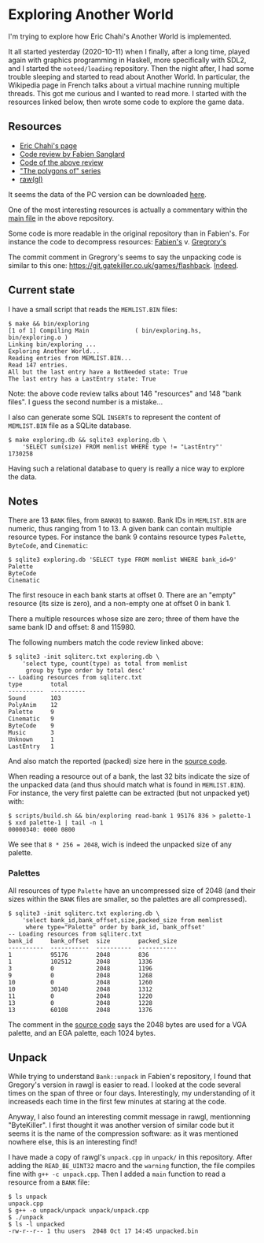 # Exploring Another World

I'm trying to explore how Eric Chahi's Another World is implemented.

It all started yesterday (2020-10-11) when I finally, after a long time, played
again with graphics programming in Haskell, more specifically with SDL2, and I
started the `noteed/loading` repository. Then the night after, I had some
trouble sleeping and started to read about Another World. In particular, the
Wikipedia page in French talks about a virtual machine running multiple
threads. This got me curious and I wanted to read more. I started with the
resources linked below, then wrote some code to explore the game data.


## Resources

- [Eric Chahi's page](http://www.anotherworld.fr/anotherworld_uk/another_world.htm)
- [Code review by Fabien Sanglard](https://fabiensanglard.net/anotherWorld_code_review/)
- [Code of the above review](https://github.com/fabiensanglard/Another-World-Bytecode-Interpreter)
- ["The polygons of" series](https://fabiensanglard.net/another_world_polygons/)
- [raw(gl)](https://github.com/cyxx)

It seems the data of the PC version can be downloaded
[here](https://www.abandonware-france.org/ltf_abandon/ltf_jeu.php?id=68).

One of the most interesting resources is actually a commentary within the [main
file](https://github.com/fabiensanglard/Another-World-Bytecode-Interpreter/blob/8afc0f7d7d47f7700ad2e7d1cad33200ad29b17f/src/main.cpp)
in the above repository.

Some code is more readable in the original repository than in Fabien's. For
instance the code to decompress resources:
[Fabien's](https://github.com/fabiensanglard/Another-World-Bytecode-Interpreter/blob/master/src/bank.cpp)
v. [Gregrory's](https://github.com/cyxx/rawgl/blob/master/unpack.cpp)

The commit comment in Gregrory's seems to say the unpacking code is similar to
this one: https://git.gatekiller.co.uk/games/flashback.
[Indeed](https://git.gatekiller.co.uk/games/flashback/src/branch/master/unpack.cpp).


## Current state

I have a small script that reads the `MEMLIST.BIN` files:

```
$ make && bin/exploring
[1 of 1] Compiling Main             ( bin/exploring.hs, bin/exploring.o )
Linking bin/exploring ...
Exploring Another World...
Reading entries from MEMLIST.BIN...
Read 147 entries.
All but the last entry have a NotNeeded state: True
The last entry has a LastEntry state: True
```

Note: the above code review talks about 146 "resources" and 148 "bank files".
I guess the second number is a mistake...

I also can generate some SQL `INSERT`s to represent the content of
`MEMLIST.BIN` file as a SQLite database.

```
$ make exploring.db && sqlite3 exploring.db \
    'SELECT sum(size) FROM memlist WHERE type != "LastEntry"'
1730258
```

Having such a relational database to query is really a nice way to explore the
data.


## Notes

There are 13 `BANK` files, from `BANK01` to `BANK0D`. Bank IDs in `MEMLIST.BIN`
are numeric, thus ranging from 1 to 13. A given bank can contain multiple
resource types. For instance the bank 9 contains resource types `Palette`,
`ByteCode`, and `Cinematic`:

```
$ sqlite3 exploring.db 'SELECT type FROM memlist WHERE bank_id=9'
Palette
ByteCode
Cinematic
```

The first resouce in each bank starts at offset 0. There are an "empty"
resource (its size is zero), and a non-empty one at offset 0 in bank 1.

There a multiple resources whose size are zero; three of them have the same
bank ID and offset: 8 and 115980.

The following numbers match the code review linked above:

```
$ sqlite3 -init sqliterc.txt exploring.db \
    'select type, count(type) as total from memlist
     group by type order by total desc'
-- Loading resources from sqliterc.txt
type        total
----------  ----------
Sound       103
PolyAnim    12
Palette     9
Cinematic   9
ByteCode    9
Music       3
Unknown     1
LastEntry   1
```

And also match the reported (packed) size here in the [source
code](https://github.com/fabiensanglard/Another-World-Bytecode-Interpreter/blob/8afc0f7d7d47f7700ad2e7d1cad33200ad29b17f/src/main.cpp#L201-L208).

When reading a resource out of a bank, the last 32 bits indicate the size of
the unpacked data (and thus should match what is found in `MEMLIST.BIN`). For
instance, the very first palette can be extracted (but not unpacked yet) with:

```
$ scripts/build.sh && bin/exploring read-bank 1 95176 836 > palette-1
$ xxd palette-1 | tail -n 1
00000340: 0000 0800
```

We see that `8 * 256 = 2048`, wich is indeed the unpacked size of any palette.


### Palettes

All resources of type `Palette` have an uncompressed size of 2048 (and their
sizes within the `BANK` files are smaller, so the palettes are all compressed).

```
$ sqlite3 -init sqliterc.txt exploring.db \
    'select bank_id,bank_offset,size,packed_size from memlist
     where type="Palette" order by bank_id, bank_offset'
-- Loading resources from sqliterc.txt
bank_id     bank_offset  size        packed_size
----------  -----------  ----------  -----------
1           95176        2048        836
1           102512       2048        1336
3           0            2048        1196
9           0            2048        1268
10          0            2048        1260
10          30140        2048        1312
11          0            2048        1220
13          0            2048        1228
13          60108        2048        1376
```

The comment in the [source
code](https://github.com/fabiensanglard/Another-World-Bytecode-Interpreter/blob/master/src/resource.h#L74)
says the 2048 bytes are used for a VGA palette, and an EGA palette, each 1024
bytes.


## Unpack

While trying to understand `Bank::unpack` in Fabien's repository, I found that
Gregory's version in rawgl is easier to read. I looked at the code several
times on the span of three or four days. Interestingly, my understanding of it
increaseds each time in the first few minutes at staring at the code.

Anyway, I also found an interesting commit message in rawgl, mentionning
"ByteKiller". I first thought it was another version of similar code but it
seems it is the name of the compression software: as it was mentioned nowhere
else, this is an interesting find!

I have made a copy of rawgl's `unpack.cpp` in `unpack/` in this repository.
After adding the `READ_BE_UINT32` macro and the `warning` function, the file
compiles fine with `g++ -c unpack.cpp`. Then I added a `main` function to read
a resource from a `BANK` file:

```
$ ls unpack
unpack.cpp
$ g++ -o unpack/unpack unpack/unpack.cpp
$ ./unpack
$ ls -l unpacked
-rw-r--r-- 1 thu users  2048 Oct 17 14:45 unpacked.bin
```
